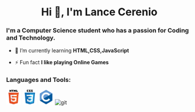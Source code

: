 <h1 align="center">Hi 👋, I'm Lance Cerenio</h1>
<h3 align="left">I'm a Computer Science student who has a passion for Coding and Technology.</h3>

- 🌱 I’m currently learning **HTML,CSS,JavaScript**

- ⚡ Fun fact **I like playing Online Games**

<p align="left">
</p>

<h3 align="left">Languages and Tools:</h3>
<p align="left"> 
    <img src="https://raw.githubusercontent.com/devicons/devicon/master/icons/html5/html5-original-wordmark.svg" alt="html5" width="40" height="40"> 
    <img src="https://raw.githubusercontent.com/devicons/devicon/master/icons/css3/css3-original-wordmark.svg" alt="css3" width="40" height="40"> 
    <img src="https://raw.githubusercontent.com/devicons/devicon/master/icons/c/c-original.svg" alt="c" width="40" height="40"> 
    <img src="https://www.vectorlogo.zone/logos/git-scm/git-scm-icon.svg" alt="git" width="40" height="40"> 
</p>
